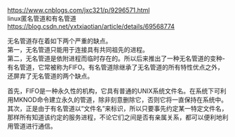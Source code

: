 https://www.cnblogs.com/jxc321/p/9296571.html    
linux匿名管道和有名管道    
https://blog.csdn.net/yxtxiaotian/article/details/69568774   

无名管道存在着如下两个严重的缺点。  
    第一，无名管道只能用于连接具有共同祖先的进程。  
    第二，无名管道是依附进程而临时存在的。所以后来推出了一种无名管道的变种-有名管道，它常被称为FIFO。有名管道除继承了无名管道的所有特性优点之外，还屏弃了无名管道的两个缺点。  
    
首先，FIFO是一种永久性的机构，它具有普通的UNIX系统文件名。在系统下可利用MKNOD命令建立永久的管道，除非刻意删除它，否则它将一直保持在系统中。  
其次，正是由于有名管道以“文件名”来标识，所以只要事先约定某一特定文件名，那样所有知道该约定的服务进程，不论它们之间是否有亲属关系，都可以便利地利用管道进行通信。  
